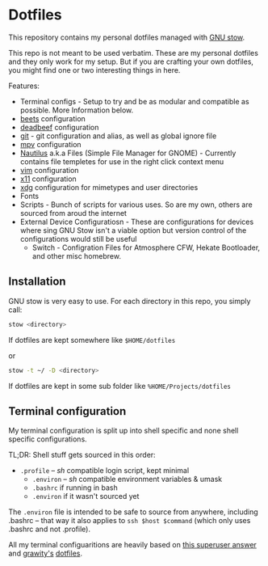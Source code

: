 # Dotfiles 
This repository contains my personal dotfiles managed with [GNU stow](http://www.gnu.org/software/stow/).

This repo is not meant to be used verbatim. These are my personal dotfiles and they only work for my setup. But if you are crafting your own dotfiles, you might find one or two interesting things in here.

Features:
* Terminal configs -  Setup to try and be as modular and compatible as possible. More Information below.
* [beets](https://beets.io/) configuration
* [deadbeef](http://deadbeef.sourceforge.net/) configuration
* [git](https://git-scm.com/) - git configuration and alias, as well as global ignore file
* [mpv](https://mpv.io/) configuration
* [Nautilus](https://wiki.gnome.org/action/show/Apps/Files) a.k.a Files (Simple File Manager for GNOME) - Currently contains file templetes for use in the right click context menu
* [vim](https://www.vim.org/) configuration
* [x11](https://www.x.org/wiki/) configuration
* [xdg](https://www.freedesktop.org/wiki/Software/xdg-utils/) configuration for mimetypes and user directories
* Fonts
* Scripts - Bunch of scripts for various uses. So are my own, others are sourced from aroud the internet
* External Device Configuratiosn -  These are configurations for devices where sing GNU Stow isn't a viable option but version control of the configurations would still be useful
	* Switch - Configration Files for Atmosphere CFW, Hekate Bootloader, and other misc homebrew.

## Installation
GNU stow is very easy to use. For each directory in this repo, you simply call:
```sh
stow <directory>
```
If dotfiles are kept somewhere like `$HOME/dotfiles`

or 

```sh
stow -t ~/ -D <directory>
```
If dotfiles are kept in some sub folder like `%HOME/Projects/dotfiles`

## Terminal configuration

My terminal configuration is split up into shell specific and none shell specific configurations. 

TL;DR:
Shell stuff gets sourced in this order:

  * `.profile` – *sh* compatible login script, kept minimal
      * `.environ` – *sh* compatible environment variables & umask
      * `.bashrc` if running in bash
	  * `.environ` if it wasn't sourced yet

The `.environ` file is intended to be safe to source from anywhere, including .bashrc – that way it also applies to `ssh $host $command` (which only uses .bashrc and not .profile).

All my terminal configuaritions are heavily based on [this superuser answer](https://superuser.com/a/789499) and [grawity's](https://github.com/grawity) [dotfiles](https://github.com/grawity/dotfiles).
